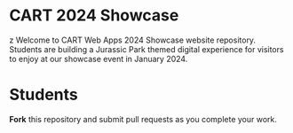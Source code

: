 # CART 2024 Showcase 
z
Welcome to CART Web Apps 2024 Showcase website repository. Students are building a Jurassic Park themed digital experience for visitors to enjoy at our showcase event in January 2024.

# Students

**Fork** this repository and submit pull requests as you complete your work.
